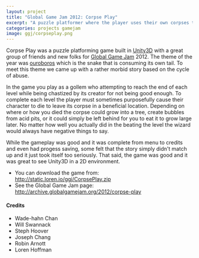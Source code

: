 ```yaml
---
layout: project
title: "Global Game Jam 2012: Corpse Play"
excerpt: "A puzzle platformer where the player uses their own corpses to advance through the level."
categories: projects gamejam
image: ggj/corpseplay.png
---
```


Corpse Play was a puzzle platforming game built in [Unity3D](http://unity3d.com/) with a great group of friends and new folks for [Global Game Jam](http://globalgamejam.org/) 2012. The theme of the year was [ouroboros](https://en.wikipedia.org/wiki/Ouroboros) which is the snake that is consuming its own tail. To meet this theme we came up with a rather morbid story based on the cycle of abuse. 

In the game you play as a gollem who attempting to reach the end of each level while being chastized by its creator for not being good enough. To complete each level the player must sometimes purposefully cause their character to die to leave its corpse in a beneficial location. Depending on where or how you died the corpse could grow into a tree, create bubbles from acid pits, or it could simply be left behind for you to eat it to grow large later. No matter how well you actually did in the beating the level the wizard would always have negative things to say.

While the gameplay was good and it was complete from menu to credits and even had progess saving, some felt that the story simply didn't match up and it just took itself too seriously. That said, the game was good and it was great to see Unity3D in a 2D environment.

* You can download the game from: <http://static.loren.io/ggj/CorpsePlay.zip>
* See the Global Game Jam page: <http://archive.globalgamejam.org/2012/corpse-play>

#### Credits

* Wade-hahn Chan
* Will Swannack
* Steph Hoover
* Joseph Chang
* Robin Arnott
* Loren Hoffman